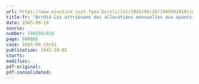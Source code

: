 ```yaml
---
url: https://www.ejustice.just.fgov.be/eli/loi/1945/09/19/1945091910/justel
title-fr: "Arrêté-Loi attribuant des allocations mensuelles aux ayants droit de fusilles et de prisonniers politiques décédés"
date: 1945-09-19
source:
number: 1945091910
page: 888888
case: 1945-09-19/41
publication: 1945-10-01
starts:
modifies:
pdf-original:
pdf-consolidated:
---
```



